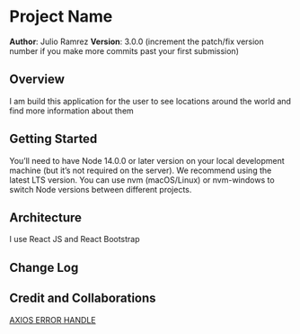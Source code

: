 # Project Name

**Author**: Julio Ramrez
**Version**: 3.0.0 (increment the patch/fix version number if you make more commits past your first submission)

## Overview

<!-- Provide a high level overview of what this application is and why you are building it, beyond the fact that it's an assignment for this class. (i.e. What's your problem domain?) -->

I am build this application for the user to see locations around the world and find more information about them

## Getting Started

<!-- What are the steps that a user must take in order to build this app on their own machine and get it running? -->

You’ll need to have Node 14.0.0 or later version on your local development machine (but it’s not required on the server). We recommend using the latest LTS version. You can use nvm (macOS/Linux) or nvm-windows to switch Node versions between different projects.

## Architecture

<!-- Provide a detailed description of the application design. What technologies (languages, libraries, etc) you're using, and any other relevant design information. -->

I use React JS and React Bootstrap

## Change Log

<!-- Use this area to document the iterative changes made to your application as each feature is successfully implemented. Use time stamps. Here's an example:

01-01-2001 4:59pm - Application now has a fully-functional express server, with a GET route for the location resource. -->

## Credit and Collaborations

<!-- Give credit (and a link) to other people or resources that helped you build this application. -->

[AXIOS ERROR HANDLE](https://likzhang.medium.com/how-to-handle-axios-error-in-redux-saga-in-try-catch-491b0dcf0b2e)
